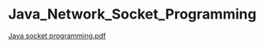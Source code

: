# Java_Network_Socket_Programming
[Java socket programming.pdf](https://github.com/mariostavr/Java_Network_Socket_Programming/files/9995556/Java.socket.programming.pdf)
